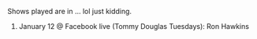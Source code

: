 Shows played are in ... lol just kidding. 

1. January 12 @ Facebook live (Tommy Douglas Tuesdays): Ron Hawkins
